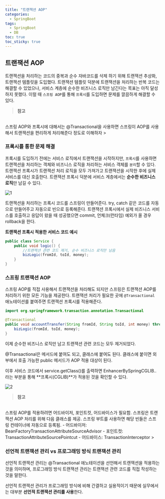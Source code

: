 ```yaml
---
title: "트랜잭션 AOP"
categories:
  - SpringBoot
tags:
  - SpringBoot
  - DB
toc: true
toc_sticky: true
---
```


## 트랜잭션 AOP

트랜잭션을 처리하는 코드의 중복과 순수 자바코드를 삭제 하기 위해 트랜잭션 추상화, 트랜잭션 템플릿을 도입했다. 트랜잭션 템플릿 덕분에 트랜잭션을 처리하는 반복 코드는 해결할 수 있었으나, 서비스 계층에 순수한 비즈니스 로직만 남긴다는 목표는 아직 달성하지 못했다. 이럴 때 `스프링 AOP`를 통해 `프록시`를 도입하면 문제를 깔끔하게 해결할 수 있다.

> **참고**
<br>
스프링 AOP와 프록시에 대해서는 @Transactional을 사용하면 스프링이 AOP를 사용해서 트랜잭션을 편리하게 처리해준다 정도로 이해하자
> 

### 프록시를 통한 문제 해결

프록시를 도입하기 전에는 서비스 로직에서 트랜잭션을 시작하지만, `프록시`를 사용하면 트랜잭션을 처리하는 객체와 비즈니스 로직을 처리하는 서비스 객체를 `분리`할 수 있다. 트랜잭션 프록시가 트랜잭션 처리 로직을 모두 가져가고 트랜잭션을 시작한 후에 실제 서비스를 대신 호출한다. 트랜잭션 프록시 덕분에 서비스 계층에서는 **순수한 비즈니스 로직**만 남길 수 있다.

![1](https://user-images.githubusercontent.com/79130276/198932686-44ee6e8a-aebc-44ea-a0b2-8d83bace2f55.png)

트랜잭션을 처리하는 프록시 코드를 스프링이 만들어준다. try, catch 같은 코드를 자동으로 만들어주고 자동으로 빈으로 등록해준다. 트랜잭션 프록시에서 실제 비즈니스 서비스를 호출하고 응답이 왔을 때 성공했으면 commit, 언체크(런타임) 예외가 올 경우 rollback을 한다.

**트랜잭션 프록시 적용한 서비스 코드 예시**

```java
public class Service {
    public void logic() {
        //트랜잭션 관련 코드 제거, 순수 비즈니스 로직만 남음
        bizLogic(fromId, toId, money);
    }
}
```

### 스프링 트랜잭션 AOP

스프링 AOP를 직접 사용해서 트랜잭션을 처리해도 되지만 스프링은 트랜잭션 AOP를 처리하기 위한 모든 기능을 제공한다. 트랜잭션 처리가 필요한 곳에 `@Transactional` 애노테이션를 붙여주면 트랜잭션 프록시를 적용해준다.

```java
import org.springframework.transaction.annotation.Transactional

@Transactional
public void accountTransfer(String fromId, String toId, int money) throws SQLException {
    bizLogic(fromId, toId, money);
}
```

이제 순수한 비즈니스 로직만 남고 트랜잭션 관련 코드는 모두 제거되었다.

@Transactional은 메서드에 붙여도 되고, 클래스에 붙여도 된다. 클래스에 붙이면 외부에서 호출 가능한 public 메서드가 AOP 적용 대상이 된다.

이후 서비스 코드에서 service.getClass()를 출력하면 EnhancerBySpringCGLIB.. 라는 부분을 통해 **프록시(CGLIB)**가 적용된 것을 확인할 수 있다.

![2](https://user-images.githubusercontent.com/79130276/198932688-a65210f3-c442-4cd9-8dbb-ac2e85dc935e.png)

> **참고**
<br>
스프링 AOP를 적용하려면 어드바이저, 포인트컷, 어드바이스가 필요함. 스프링은 트랜잭션 AOP 처리를 위해 다음 클래스를 제공. 스프링 부트를 사용하면 해당 빈들은 스프링 컨테이너에 자동으로 등록됨.
- 어드바이저: BeanFactoryTransactionAttributeSourceAdvisor
- 포인트컷: TransactionAttributeSourcePointcut
- 어드바이스: TransactionInterceptor
> 

### 선언적 트랜잭션 관리 vs 프로그래밍 방식 트랜잭션 관리

선언적 트랜잭션 관리는 @Transactional 애노테이션을 선언해서 트랜잭션을 적용하는 것을 의미하며, 프로그래밍 방식 트랜잭션 관리는 트랜잭션 관련 코드를 직접 작성하는 것을 말한다.

선언적 트랜잭션 관리가 프로그래밍 방식에 비해 간결하고 실용적이기 때문에 실무에서는 대부분 **선언적 트랜잭션 관리를 사용**한다.